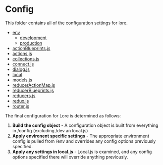 # Config

This folder contains all of the configuration settings for lore.

* [env](/docs/anatomy/config/env/README.md)
  * [development](/docs/anatomy/config/env/development.js.md)
  * [production](/docs/anatomy/config/env/production.js.md)
* [actionBlueprints.js](/docs/anatomy/config/actionBlueprints.js.md)
* [actions.js](/docs/anatomy/config/actions.js.md)
* [collections.js](/docs/anatomy/config/collections.js.md)
* [connect.js](/docs/anatomy/config/connect.js.md)
* [dialog.js](/docs/anatomy/config/dialog.js.md)
* [local](/docs/anatomy/config/local.js.md)
* [models.js](/docs/anatomy/config/models.js.md)
* [reducerActionMap.js](/docs/anatomy/config/reducerActionMap.js.md)
* [reducerBlueprints.js](/docs/anatomy/config/reducerBlueprints.js.md)
* [reducers.js](/docs/anatomy/config/reducers.js.md)
* [redux.js](/docs/anatomy/config/redux.js.md)
* [router.js](/docs/anatomy/config/router.js.md)

The final configuration for Lore is determined as follows:

1. **Build the config object** - A configuration object is built from everything in /config (excluding /dev an local.js)
2. **Apply environent specific settings** - The appropriate environment config is pulled from /env and overrides any config options previously
specified.
3. **Apply any settings in local.js** - Local.js is examined, and any config options specified there will override anything previously.
